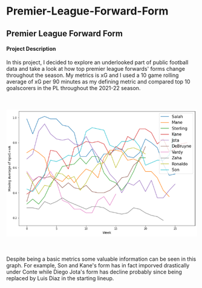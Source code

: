 # Premier-League-Forward-Form
<h2> Premier League Forward Form</h2>
<h4> Project Description </h4>
<p> 
In this project, I decided to explore an underlooked part of public football data and take a look at how top premier league forwards' forms change throughout the season.
My metrics is xG and I used a 10 game rolling average of xG per 90 minutes as my defining metric and compared top 10 goalscorers in the PL throughout the 2021-22 season.
</p>
<br>
<br>
<img src='https://github.com/AliAbbasiSh/Premier-League-Forward-Form/blob/main/Forward%20Form.png' ><br>
<br>
<br>
<p> 
Despite being a basic metrics some valuable information can be seen in this graph. For example, Son and Kane's form has in fact imporved drastically under Conte while Diego Jota's form has decline probably since being replaced by Luis Diaz in the starting lineup.
</p>
